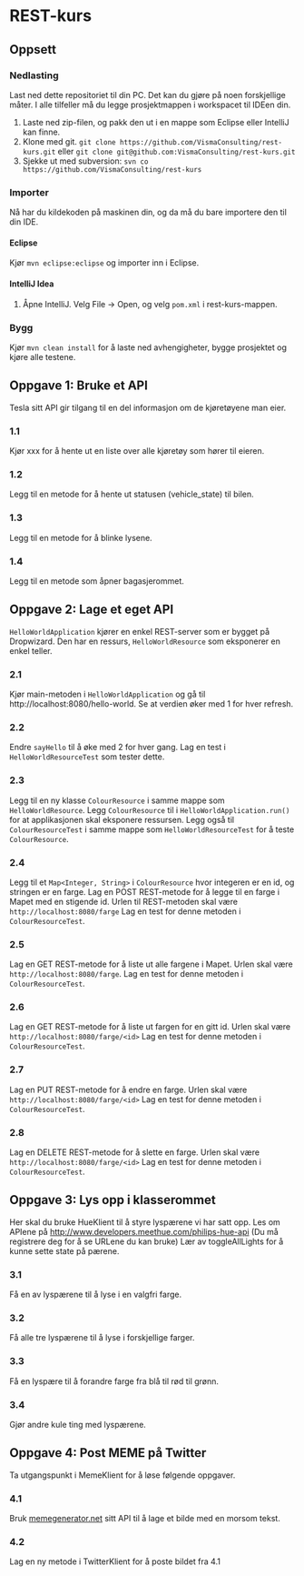 # REST-kurs

## Oppsett

### Nedlasting
Last ned dette repositoriet til din PC. Det kan du gjøre på noen forskjellige måter. I alle tilfeller må du legge prosjektmappen i workspacet til IDEen din.

1. Laste ned zip-filen, og pakk den ut i en mappe som Eclipse eller IntelliJ kan finne.
1. Klone med git. `git clone https://github.com/VismaConsulting/rest-kurs.git` eller `git clone git@github.com:VismaConsulting/rest-kurs.git`
1. Sjekke ut med subversion: `svn co https://github.com/VismaConsulting/rest-kurs`

### Importer
Nå har du kildekoden på maskinen din, og da må du bare importere den til din IDE.

#### Eclipse
Kjør `mvn eclipse:eclipse` og importer inn i Eclipse.

#### IntelliJ Idea
1. Åpne IntelliJ. Velg File -> Open, og velg `pom.xml` i rest-kurs-mappen.

### Bygg
Kjør `mvn clean install` for å laste ned avhengigheter, bygge prosjektet og kjøre alle testene.

## Oppgave 1: Bruke et API
Tesla sitt API gir tilgang til en del informasjon om de kjøretøyene man eier.

### 1.1
Kjør xxx for å hente ut en liste over alle kjøretøy som hører til eieren.

### 1.2
Legg til en metode for å hente ut statusen (vehicle_state) til bilen.

<!-- TODO: Skal disse flyttes til Oppgave 3? -->
### 1.3
Legg til en metode for å blinke lysene.

### 1.4
Legg til en metode som åpner bagasjerommet.


## Oppgave 2: Lage et eget API
`HelloWorldApplication` kjører en enkel REST-server som er bygget på Dropwizard. Den har en ressurs, `HelloWorldResource` som eksponerer en enkel teller.

### 2.1
Kjør main-metoden i `HelloWorldApplication` og gå til http://localhost:8080/hello-world. Se at verdien øker med 1 for hver refresh.

### 2.2
Endre `sayHello` til å øke med 2 for hver gang. Lag en test i `HelloWorldResourceTest` som tester dette.

### 2.3
Legg til en ny klasse `ColourResource` i samme mappe som `HelloWorldResource`. Legg `ColourResource` til i `HelloWorldApplication.run()` for at applikasjonen skal eksponere ressursen.
Legg også til `ColourResourceTest` i samme mappe som `HelloWorldResourceTest` for å teste `ColourResource`.

### 2.4
Legg til et `Map<Integer, String>` i `ColourResource` hvor integeren er en id, og stringen er en farge.
Lag en POST REST-metode for å legge til en farge i Mapet med en stigende id. Urlen til REST-metoden skal være `http://localhost:8080/farge`
Lag en test for denne metoden i `ColourResourceTest`.

### 2.5
Lag en GET REST-metode for å liste ut alle fargene i Mapet. Urlen skal være `http://localhost:8080/farge`.
Lag en test for denne metoden i `ColourResourceTest`.

### 2.6
Lag en GET REST-metode for å liste ut fargen for en gitt id. Urlen skal være `http://localhost:8080/farge/<id>`
Lag en test for denne metoden i `ColourResourceTest`.

### 2.7
Lag en PUT REST-metode for å endre en farge. Urlen skal være `http://localhost:8080/farge/<id>`
Lag en test for denne metoden i `ColourResourceTest`.

### 2.8
Lag en DELETE REST-metode for å slette en farge. Urlen skal være `http://localhost:8080/farge/<id>`
Lag en test for denne metoden i `ColourResourceTest`.

<!-- TODO: omgjøre til å utføre operasjoner på Tesla? -->
## Oppgave 3: Lys opp i klasserommet
Her skal du bruke HueKlient til å styre lyspærene vi har satt opp.
Les om APIene på http://www.developers.meethue.com/philips-hue-api (Du må registrere deg for å se URLene du kan bruke)
Lær av toggleAllLights for å kunne sette state på pærene.

### 3.1
Få en av lyspærene til å lyse i en valgfri farge.

### 3.2
Få alle tre lyspærene til å lyse i forskjellige farger.

### 3.3
Få en lyspære til å forandre farge fra blå til rød til grønn.

### 3.4
Gjør andre kule ting med lyspærene.

## Oppgave 4: Post MEME på Twitter

Ta utgangspunkt i MemeKlient for å løse følgende oppgaver.

### 4.1
Bruk [memegenerator.net](http://version1.api.memegenerator.net/) sitt API til å lage et bilde med en morsom tekst.

### 4.2
Lag en ny metode i TwitterKlient for å poste bildet fra 4.1
